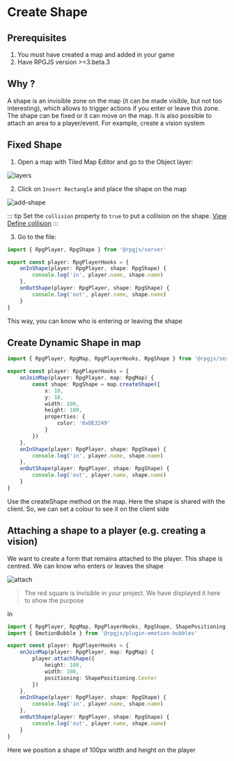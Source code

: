 # Create Shape

## Prerequisites

1. You must have created a map and added in your game
2. Have RPGJS version >=3.beta.3

## Why ?

A shape is an invisible zone on the map (it can be made visible, but not too interesting), which allows to trigger actions if you enter or leave this zone. The shape can be fixed or it can move on the map.
It is also possible to attach an area to a player/event. For example, create a vision system

## Fixed Shape

1. Open a map with Tiled Map Editor and go to the Object layer:

![layers](/assets/layers.png)

2. Click on `Insert Rectangle` and place the shape on the map

![add-shape](/assets/add-shape.png)

::: tip
Set the `collision` property to `true` to put a collision on the shape. [View Define collision](/guide/create-tileset.html#define-collisions)
:::

3. Go to the file: <PathTo to="serverDir" file="player.ts" />

```ts
import { RpgPlayer, RpgShape } from '@rpgjs/server'

export const player: RpgPlayerHooks = {
    onInShape(player: RpgPlayer, shape: RpgShape) {
        console.log('in', player.name, shape.name)
    },
    onOutShape(player: RpgPlayer, shape: RpgShape) {
        console.log('out', player.name, shape.name)
    }
}
```

This way, you can know who is entering or leaving the shape

## Create Dynamic Shape in map

```ts
import { RpgPlayer, RpgMap, RpgPlayerHooks, RpgShape } from '@rpgjs/server'

export const player: RpgPlayerHooks = {
    onJoinMap(player: RpgPlayer, map: RpgMap) {
        const shape: RpgShape = map.createShape({ 
            x: 10,
            y: 10,
            width: 100,
            height: 100,
            properties: {
                color: '0xDE3249'
            }
        })
    },
    onInShape(player: RpgPlayer, shape: RpgShape) {
        console.log('in', player.name, shape.name)
    },
    onOutShape(player: RpgPlayer, shape: RpgShape) {
        console.log('out', player.name, shape.name)
    }
}
```

Use the createShape method on the map. Here the shape is shared with the client. So, we can set a colour to see it on the client side

## Attaching a shape to a player (e.g. creating a vision)

We want to create a form that remains attached to the player. This shape is centred. We can know who enters or leaves the shape

![attach](/assets/attach-shape.png)

> The red square is invisible in your project. We have displayed it here to show the purpose

In <PathTo to="playerFile" />

```ts
import { RpgPlayer, RpgMap, RpgPlayerHooks, RpgShape, ShapePositioning } from '@rpgjs/server'
import { EmotionBubble } from '@rpgjs/plugin-emotion-bubbles'

export const player: RpgPlayerHooks = {
    onJoinMap(player: RpgPlayer, map: RpgMap) {
        player.attachShape({
            height: 100,
            width: 100,
            positioning: ShapePositioning.Center
        })
    },
    onInShape(player: RpgPlayer, shape: RpgShape) {
        console.log('in', player.name, shape.name)
    },
    onOutShape(player: RpgPlayer, shape: RpgShape) {
        console.log('out', player.name, shape.name)
    }
}
```

Here we position a shape of 100px width and height on the player